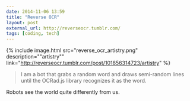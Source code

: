 ```yaml
---
date: 2014-11-06 13:59
title: "Reverse OCR"
layout: post
external_url: http://reverseocr.tumblr.com/
tags: [coding, tech]
---
```


{% include image.html src="reverse_ocr_artistry.png" description="&quot;artistry&quot;" link="http://reverseocr.tumblr.com/post/101856314723/artistry" %}


>I am a bot that grabs a random word and draws semi-random lines until the OCRad.js library recognizes it as the word.

Robots see the world quite differently from us.
